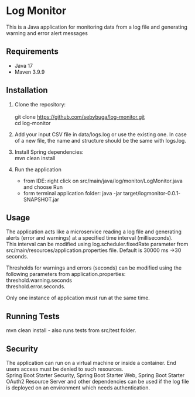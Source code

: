 # Log Monitor

This is a Java application for monitoring data from a log file and generating warning and error alert messages

## Requirements
- Java 17
- Maven 3.9.9

## Installation

1. Clone the repository:<br>   
   git clone https://github.com/sebybuga/log-monitor.git<br>
   cd log-monitor

2. Add your input CSV file in data/logs.log or use the existing one. In case of a new file, the name and structure should be the same with logs.log.   

3. Install Spring dependencies:<br>
   mvn clean install 

4. Run the application 
   - from IDE: right click on src/main/java/log/monitor/LogMonitor.java and choose Run
   - form terminal application folder: java -jar target/logmonitor-0.0.1-SNAPSHOT.jar

## Usage
   The application acts like a microservice reading a log file and generating alerts (error and warnings) at a specified time interval (milliseconds).<br> 
   This interval can be modified using log.scheduler.fixedRate parameter from src/main/resources/application.properties file.
   Default is 30000 ms ->30 seconds. 
   
   Thresholds for warnings and errors (seconds) can be modified using the following parameters from application.properties:<br>
   threshold.warning.seconds<br>
   threshold.error.seconds.

   Only one instance of application must run at the same time.
   

## Running Tests
   mvn clean install  - also runs tests from src/test folder.

## Security
   The application can run on a virtual machine or inside a container. End users access must be denied to such resources.<br>
   Spring Boot Starter Security, Spring Boot Starter Web, Spring Boot Starter OAuth2 Resource Server and other dependencies can be used if the log file
   is deployed on an environment which needs authentication.  

